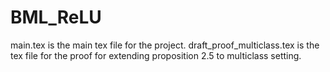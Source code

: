 # BML_ReLU

main.tex is the main tex file for the project.
draft_proof_multiclass.tex is the tex file for the proof for extending proposition 2.5 to multiclass setting.
